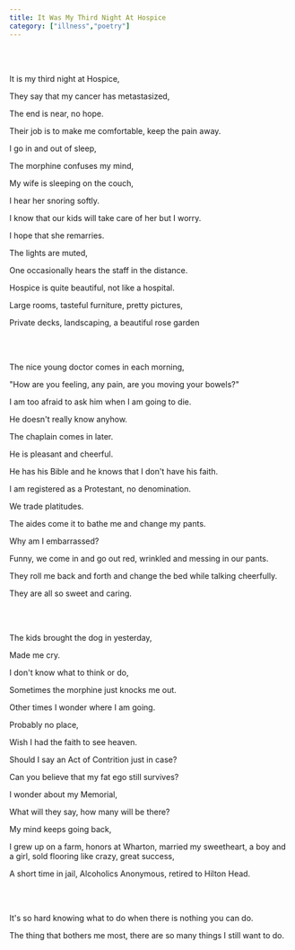 ```yaml
---
title: It Was My Third Night At Hospice
category: ["illness","poetry"]
---
```


<br/>
<br/>

It is my third night at Hospice,

They say that my cancer has metastasized,

The end is near, no hope.

Their job is to make me comfortable, keep the pain away.

I go in and out of sleep,

The morphine confuses my mind,

My wife is sleeping on the couch,

I hear her snoring softly.

I know that our kids will take care of her but I worry.

I hope that she remarries.

The lights are muted,

One occasionally hears the staff in the distance.

Hospice is quite beautiful, not like a hospital.

Large rooms, tasteful furniture, pretty pictures,

Private decks, landscaping, a beautiful rose garden

<br/>
<br/>

The nice young doctor comes in each morning,

"How are you feeling, any pain, are you moving your bowels?"

I am too afraid to ask him when I am going to die.

He doesn't really know anyhow.

The chaplain comes in later.

He is pleasant and cheerful.

He has his Bible and he knows that I don't have his faith.

I am registered as a Protestant, no denomination.

We trade platitudes.

The aides come it to bathe me and change my pants.

Why am I embarrassed?

Funny, we come in and go out red, wrinkled and messing in our pants.

They roll me back and forth and change the bed while talking cheerfully.

They are all so sweet and caring.

<br/>
<br/>

The kids brought the dog in yesterday,

Made me cry.  

I don't know what to think or do,

Sometimes the morphine just knocks me out.

Other times I wonder where I am going.

Probably no place,

Wish I had the faith to see heaven.

Should I say an Act of Contrition just in case?

Can you believe that my fat ego still survives?

I wonder about my Memorial,

What will they say, how many will be there?

My mind keeps going back,

I grew up on a farm, honors at Wharton, married my sweetheart, a boy and a girl, sold flooring like
crazy, great success,

A short time in jail, Alcoholics Anonymous, retired to Hilton Head.

<br/>
<br/>

It's so hard knowing what to do when there is nothing you can do.

The thing that bothers me most, there are so many things I still want to do.
